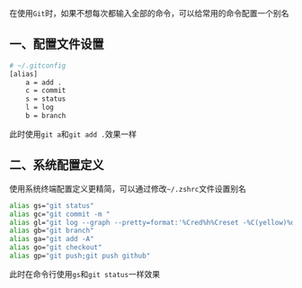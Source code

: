 

在使用`Git`时，如果不想每次都输入全部的命令，可以给常用的命令配置一个别名

## 一、配置文件设置

```bash
# ~/.gitconfig
[alias]
	a = add .
	c = commit
	s = status
	l = log
	b = branch
```

此时使用`git a`和`git add .`效果一样

## 二、系统配置定义

使用系统终端配置定义更精简，可以通过修改`~/.zshrc`文件设置别名

```bash
alias gs="git status"
alias gc="git commit -m "
alias gl="git log --graph --pretty=format:'%Cred%h%Creset -%C(yellow)%d%Creset %s %Cgreen(%cr) %C(bold blue)<%an>%Creset' --abbrev-commit"
alias gb="git branch"
alias ga="git add -A"
alias go="git checkout"
alias gp="git push;git push github"
```

此时在命令行使用`gs`和`git status`一样效果
